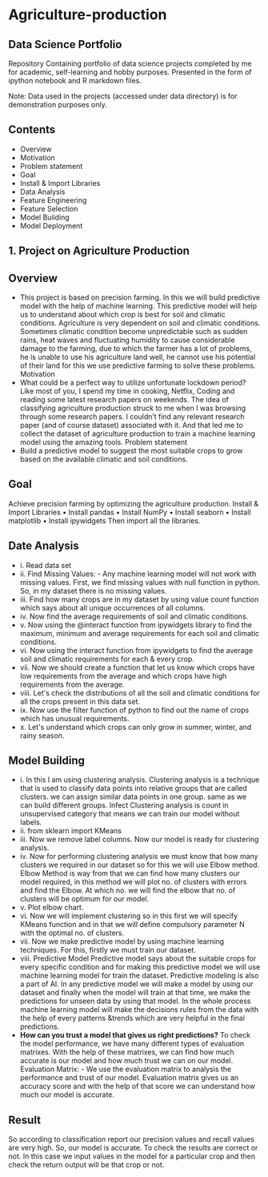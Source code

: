 # Agriculture-production
## Data Science Portfolio
Repository Containing portfolio of data science projects completed by me for academic, self-learning and hobby purposes. Presented in the form of ipython notebook and R markdown files. 

Note: Data used in the projects (accessed under data directory) is for demonstration purposes only. 
## __Contents__

-	Overview
-	Motivation
-	Problem statement
-	Goal
-	Install & Import Libraries
-	Data Analysis
-	Feature Engineering
-	Feature Selection
-	Model Building
-	Model Deployment

## __1. Project on Agriculture Production__
## __Overview__
- This project is based on precision farming. In this we will build predictive model with the help of machine learning. This predictive model will help us to understand about which crop is best for soil and climatic conditions. Agriculture is very dependent on soil and climatic conditions. Sometimes climatic condition become unpredictable such as sudden rains, heat waves and fluctuating humidity to cause considerable damage to the farming, due to which the farmer has a lot of problems, he is unable to use his agriculture land well, he cannot use his potential of their land for this we use predictive farming to solve these problems.
Motivation
- What could be a perfect way to utilize unfortunate lockdown period? Like most of you, I spend my time in cooking, Netflix, Coding and reading some latest research papers on weekends. The idea of classifying agriculture production struck to me when I was browsing through some research papers. I couldn’t find any relevant research paper (and of course dataset) associated with it. And that led me to collect the dataset of agriculture production to train a machine learning model using the amazing tools.
Problem statement
- Build a predictive model to suggest the most suitable crops to grow based on the available climatic and soil conditions. 

## __Goal__
Achieve precision farming by optimizing the agriculture production.
Install & Import Libraries
•	Install pandas
•	Install NumPy
•	Install seaborn
•	Install matplotlib
•	Install ipywidgets Then import all the libraries.

## __Date Analysis__
- i.	Read data set
- ii.	Find Missing Values: - Any machine learning model will not work with missing values. First, we find missing values with null function in python. So, in my dataset there is no missing values.
- iii.	Find how many crops are in my dataset by using value count function which says about all unique occurrences of all columns.
- iv.	Now find the average requirements of soil and climatic conditions.
- v.	Now using the @interact function from ipywidgets library to find the maximum, minimum and average requirements for each soil and climatic conditions.
- vi.	Now using the interact function from ipywidgets to find the average soil and climatic requirements for each & every crop.
- vii.	Now we should create a function that let us know which crops have low requirements from the average and which crops have high requirements from the average.
- viii.	Let's check the distributions of all the soil and climatic conditions for all the crops present in this data set.
-	ix.	Now use the filter function of python to find out the name of crops which has unusual requirements.
-	x.	Let's understand which crops can only grow in summer, winter, and rainy season.
## __Model Building__
-	i.	In this I am using clustering analysis. Clustering analysis is a technique that is used to classify data points into relative groups that are called clusters. we can assign similar data points in one group. same as we can build different groups. Infect Clustering analysis is count in unsupervised category that means we can train our model without labels.
-	ii.	from sklearn import KMeans
-	iii.	Now we remove label columns. Now our model is ready for clustering analysis.
-	iv.	Now for performing clustering analysis we must know that how many clusters we required in our dataset so for this we will use Elbow method.
Elbow Method is way from that we can find how many clusters our model required, in this method we will plot no. of clusters with errors and find the Elbow. At which no. we will find the elbow that no. of clusters will be optimum for our model.
-	v.	Plot elbow chart.
- vi.	Now we will implement clustering so in this first we will specify KMeans function and in that we will define compulsory parameter N with the optimal no. of clusters.
- vii.	Now we make predictive model by using machine learning techniques. For this, firstly we must train our dataset.
-	viii.	Predictive Model
Predictive model says about the suitable crops for every specific condition and for making this predictive model we will use machine learning model for train the dataset.
Predictive modeling is also a part of AI. In any predictive model we will make a model by using our dataset and finally when the model will train at that time, we make the predictions for unseen data by using that model.
In the whole process machine learning model will make the decisions rules from the data with the help of every patterns &trends which are very helpful in the final predictions.
- __How can you trust a model that gives us right predictions?__
To check the model performance, we have many different types of evaluation matrixes. With the help of these matrixes, we can find how much accurate is our model and how much trust we can on our model.
Evaluation Matrix: - We use the evaluation matrix to analysis the performance and trust of our model. Evaluation matrix gives us an accuracy score and with the help of that score we can understand how much our model is accurate.
##  Result
So according to classification report our precision values and recall values are very high. So, our model is accurate. To check the results are correct or not. In this case we input values in the model for a particular crop and then check the return output will be that crop or not.

